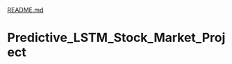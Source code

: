 [README.md](https://github.com/alexmason97/Predictive_LSTM_Stock_Market_Project/files/7108259/README.md)
# Predictive_LSTM_Stock_Market_Project
